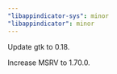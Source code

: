 ```yaml
---
"libappindicator-sys": minor
"libappindicator": minor
---
```


Update gtk to 0.18.

Increase MSRV to 1.70.0.
